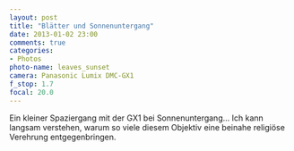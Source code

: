 ```yaml
---
layout: post
title: "Blätter und Sonnenuntergang"
date: 2013-01-02 23:00
comments: true
categories: 
- Photos
photo-name: leaves_sunset
camera: Panasonic Lumix DMC-GX1
f_stop: 1.7
focal: 20.0
---
```

Ein kleiner Spaziergang mit der GX1 bei Sonnenuntergang... Ich kann langsam verstehen, warum so viele diesem Objektiv eine beinahe religiöse Verehrung entgegenbringen.
